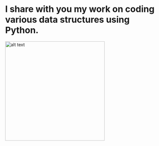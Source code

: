 # I share with you my work on coding various data structures using Python. 



<img src="https://r.resimlink.com/lLWHeNc.webp" alt="alt text" width="320" height="320">
